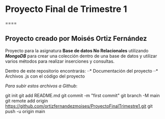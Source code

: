# Proyecto Final de Trimestre 1
====
## Proyecto creado por Moisés Ortiz Fernández

Proyecto para la asignatura **Base de datos No Relacionales** utilizando **_MongoDB_** para crear una colección dentro de una base de datos y utilizar varios métodos para realizar inserciones y consultas.

Dentro de este repositorio encontrarás:
··* Documentación del proyecto
··* Archivos .js con el código del proyecto

*Para subir estos archivos a Github*:

git init
git add README.md
git commit -m "first commit"
git branch -M main
git remote add origin https://github.com/ortizfernandezmoises/ProyectoFinalTrimestre1.git
git push -u origin main

